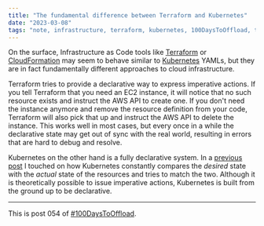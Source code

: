 ```yaml
---
title: "The fundamental difference between Terraform and Kubernetes"
date: "2023-03-08"
tags: "note, infrastructure, terraform, kubernetes, 100DaysToOffload, tech"
---
```


On the surface, Infrastructure as Code tools like [Terraform](https://www.terraform.io/) or [CloudFormation](https://aws.amazon.com/de/cloudformation/) may seem to behave similar to [Kubernetes](https://kubernetes.io/) YAMLs, but they are in fact fundamentally different approaches to cloud infrastructure.

Terraform tries to provide a declarative way to express imperative actions. If you tell Terraform that you need an EC2 instance, it will notice that no such resource exists and instruct the AWS API to create one. If you don't need the instance anymore and remove the resource definition from your code, Terraform will also pick that up and instruct the AWS API to delete the instance. This works well in most cases, but every once in a while the declarative state may get out of sync with the real world, resulting in errors that are hard to debug and resolve.

Kubernetes on the other hand is a fully declarative system. In a [previous post](/posts/2022-09-22-kubernetes-is-a-domain-specific-database) I touched on how Kubernetes constantly compares the *desired* state with the *actual* state of the resources and tries to match the two. Although it is theoretically possible to issue imperative actions, Kubernetes is built from the ground up to be declarative.

---

This is post 054 of [#100DaysToOffload](https://100daystooffload.com/).
